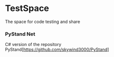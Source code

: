 # TestSpace
The space for code testing and share

### PyStand Net
C# version of the repository PyStand[https://github.com/skywind3000/PyStand]
